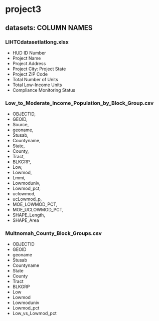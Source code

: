 # project3

## datasets: COLUMN NAMES
### LIHTCdatasetlatlong.xlsx
 * HUD ID Number
  * Project Name
 *  Project Address
 * Project City:	Project State
 * Project ZIP Code
 * Total Number of Units
 * Total Low-Income Units
 * Compliance Monitoring Status

### Low_to_Moderate_Income_Population_by_Block_Group.csv
* OBJECTID,
* GEOID,
* Source,
* geoname,
* Stusab,
* Countyname,
* State,
* County,
* Tract,
* BLKGRP,
* Low,
* Lowmod,
* Lmmi,
* Lowmoduniv,
* Lowmod_pct,
* uclowmod,
* ucLowmod_p,
* MOE_LOWMOD_PCT,
* MOE_UCLOWMOD_PCT,
* SHAPE_Length,
* SHAPE_Area

  
### Multnomah_County_Block_Groups.csv
* OBJECTID
* GEOID	
* geoname	
* Stusab
* Countyname	
* State	
* County	
* Tract
* BLKGRP
* Low
* Lowmod
* Lowmoduniv
* Lowmod_pct	
* Low_vs_Lowmod_pct

